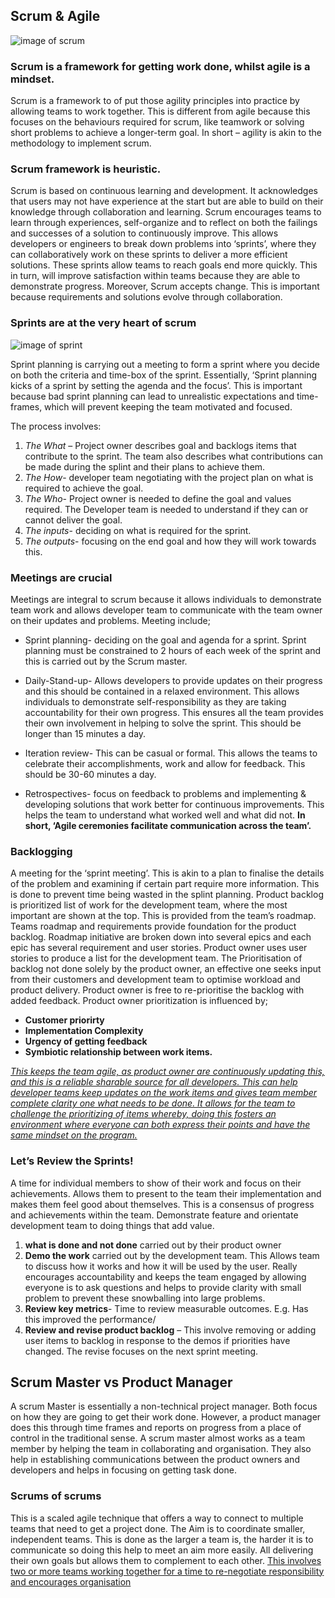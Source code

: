 ## Scrum & Agile

![image of scrum](https://scrumorg-website-prod.s3.amazonaws.com/drupal/inline-images/2017-07/ScrumValues2017_thumb_2.png)

### Scrum is a framework for getting work done, whilst agile is a mindset.

Scrum is a framework to of put those agility principles into practice by allowing teams to work together. This is different from agile because this focuses on the behaviours required for scrum, like teamwork or solving short problems to achieve a longer-term goal. In short – agility is akin to the methodology to implement scrum. 

### Scrum framework is heuristic.

Scrum is based on continuous learning and development. It acknowledges that users may not have experience at the start but are able to build on their knowledge through collaboration and learning. Scrum encourages teams to learn through experiences, self-organize and to reflect on both the failings and successes of a solution to continuously improve.
This allows developers or engineers to break down problems into ‘sprints’, where they can collaboratively work on these sprints to deliver a more efficient solutions. These sprints allow teams to reach goals end more quickly. This in turn, will improve satisfaction within teams because they are able to demonstrate progress. Moreover, Scrum accepts change. This is important because requirements and solutions evolve through collaboration. 

### Sprints are at the very heart of scrum

![image of sprint](https://habrastorage.org/getpro/habr/post_images/d2a/90d/251/d2a90d2514c3f9649b0c2005730e872c.jpg)

Sprint planning is carrying out a meeting to form a sprint where you   decide on both the criteria and time-box of the sprint. Essentially, ‘Sprint planning kicks of a sprint by setting the agenda and the focus’. This is important because bad sprint planning can lead to unrealistic expectations and time-frames, which will prevent keeping the team motivated and focused. 

The process involves:
1. *The What* – Project owner describes goal and backlogs items that contribute to the sprint. The team also describes what contributions can be made during the splint  and their plans to achieve them. 
2. *The How*- developer team negotiating with the project plan on what is required to achieve the goal.
3. *The Who*- Project owner is needed to define the goal and values required. The Developer team is needed to understand if they can or cannot deliver the goal.
4. *The inputs*- deciding on what is required for the sprint.
5. *The outputs*- focusing on  the end goal and how they will work towards this. 

### Meetings are crucial

Meetings are integral to scrum because it allows individuals to demonstrate team work and allows developer team to communicate with the team owner on their updates and problems.
Meeting include;
*	Sprint planning- deciding on the goal and agenda for a sprint. Sprint planning must be constrained to 2 hours  of each week of the sprint and this is carried out by the Scrum master.
*	Daily-Stand-up- Allows developers to provide updates on their progress and this should be contained in a relaxed environment. This allows individuals to demonstrate self-responsibility as they are taking accountability for their own progress. This ensures all the team provides their own involvement in helping to solve the sprint. This should be longer than 15 minutes a day. 
*	Iteration review- This can be casual or formal. This allows the teams to celebrate their accomplishments, work and allow for feedback. This should be 30-60 minutes a day.

*	Retrospectives- focus on feedback to problems and implementing & developing solutions that work better for continuous improvements. This helps the team to understand what worked well and what did not.
**In short, ‘Agile ceremonies facilitate communication across the team’.**

### Backlogging

A meeting for the ‘sprint meeting’. This is akin to a plan to finalise the details of the problem and examining if certain part require more information. This is done to prevent time being wasted in the splint planning. 
Product backlog is prioritized list of work for the development team, where the most important are shown at the top. This is provided from the team’s roadmap.
Teams roadmap and requirements provide foundation for the product backlog. Roadmap initiative are broken down into several epics and each epic has several requirement and user stories. Product owner uses user stories to produce a list for the development team. 
The Prioritisation of backlog not done solely by the product owner, an effective one seeks input from their customers and development team to optimise workload and product delivery. Product owner is free to re-prioritise the backlog with added feedback.
Product owner prioritization is influenced by;
*	**Customer priorirty**
*	**Implementation Complexity**
*	**Urgency of getting feedback**
*	**Symbiotic relationship between work items.**

[*This keeps the team agile, as product owner are continuously updating this, and this is a reliable sharable source for all developers. This can help developer teams keep updates on the work items and gives team member complete clarity one what needs to be done. It allows for the team to challenge  the prioritizing of items  whereby, doing this fosters an environment where everyone  can both express their points and have the same mindset on the program.*](https://www.atlassian.com/agile/scrum)
### Let’s Review the Sprints!
 A time for individual members to show of their work and focus on their achievements. Allows them to present to the team their implementation and makes them feel good about themselves. This is a consensus of progress and achievements within the team. Demonstrate feature and orientate development team to doing things that add value.
1.	**what is done and not done** carried out by their product owner
2.	**Demo the work** carried out by the development team. This Allows team to discuss how it works and how it will be used by the user. Really encourages accountability and keeps the team engaged by allowing everyone is to ask questions and helps to provide clarity with small problem to prevent these snowballing into large problems. 
3.	**Review key metrics**- Time to review measurable outcomes. E.g. Has this improved the performance/ 
4.	**Review and revise product backlog** – This involve removing or adding user items to backlog in response to the demos if priorities have changed. The revise focuses on the next sprint meeting.

## Scrum Master vs Product Manager
A scrum Master is essentially a non-technical project manager. Both focus on how they are going to get their work done. However, a product manager does this through time frames and reports on progress from a place of control in the traditional sense. A scrum master almost works as a team member by helping the team in collaborating and organisation. They also help in establishing communications between the product owners and developers and helps in focusing on getting task done.
### Scrums of scrums
This is a scaled agile technique that offers a way to connect to multiple teams that need to get a project done. The Aim is to coordinate smaller, independent teams. This is done as the larger a team is, the harder it is to communicate so doing this help to meet an aim more easily. All delivering their own goals but allows them to complement to each other. [This involves two or more teams working together for a time to re-negotiate responsibility and encourages organisation](https://www.agilest.org/scaled-agile/scrum-of-scrums/)



